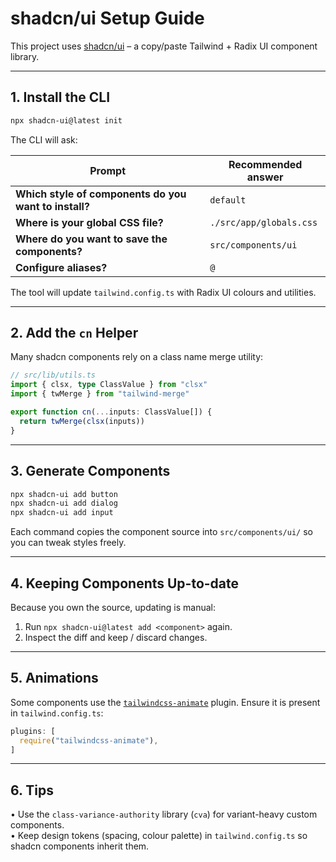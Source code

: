 # shadcn/ui Setup Guide

This project uses [shadcn/ui](https://ui.shadcn.com) – a copy/paste Tailwind + Radix UI component library.

---

## 1. Install the CLI

```bash
npx shadcn-ui@latest init
```

The CLI will ask:

| Prompt | Recommended answer |
| --- | --- |
| **Which style of components do you want to install?** | `default` |
| **Where is your global CSS file?** | `./src/app/globals.css` |
| **Where do you want to save the components?** | `src/components/ui` |
| **Configure aliases?** | `@` |

The tool will update `tailwind.config.ts` with Radix UI colours and utilities.

---

## 2. Add the `cn` Helper

Many shadcn components rely on a class name merge utility:

```ts
// src/lib/utils.ts
import { clsx, type ClassValue } from "clsx"
import { twMerge } from "tailwind-merge"

export function cn(...inputs: ClassValue[]) {
  return twMerge(clsx(inputs))
}
```

---

## 3. Generate Components

```bash
npx shadcn-ui add button
npx shadcn-ui add dialog
npx shadcn-ui add input
```

Each command copies the component source into `src/components/ui/` so you can tweak styles freely.

---

## 4. Keeping Components Up-to-date

Because you own the source, updating is manual:

1. Run `npx shadcn-ui@latest add <component>` again.  
2. Inspect the diff and keep / discard changes.

---

## 5. Animations

Some components use the [`tailwindcss-animate`](https://github.com/jamiebuilds/tailwindcss-animate) plugin. Ensure it is present in `tailwind.config.ts`:

```ts
plugins: [
  require("tailwindcss-animate"),
]
```

---

## 6. Tips

• Use the `class-variance-authority` library (`cva`) for variant-heavy custom components.  
• Keep design tokens (spacing, colour palette) in `tailwind.config.ts` so shadcn components inherit them. 